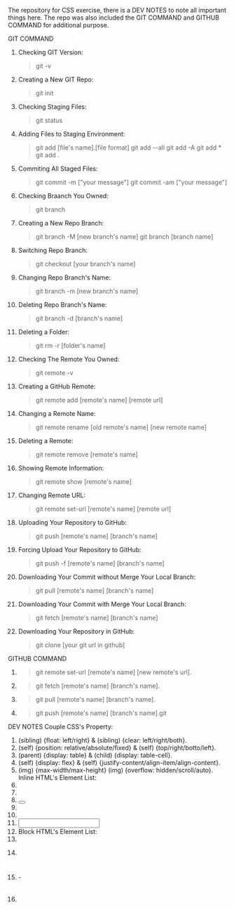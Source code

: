 The repository for CSS exercise, there is a DEV NOTES to note all important things here.
The repo was also included the GIT COMMAND and GITHUB COMMAND for additional purpose.

GIT COMMAND
1. Checking GIT Version:
    > git -v
2. Creating a New GIT Repo:
    > git init
3. Checking Staging Files:
    > git status
4. Adding Files to Staging Environment:
    > git add [file's name].[file format]
    > git add --all
    > git add -A
    > git add *
    > git add .
5. Commiting All Staged Files:
    > git commit -m ["your message"]
    > git commit -am ["your message"]
6. Checking Braanch You Owned:	
    > git branch
7. Creating a New Repo Branch:
    > git branch -M [new branch's name]	
    > git branch [branch name]
8. Switching Repo Branch:
    > git checkout [your branch's name]
9. Changing Repo Branch's Name:
    > git branch -m [new branch's name]
10. Deleting Repo Branch's Name:
    > git branch -d [branch's name]
11. Deleting a Folder:
    > git rm -r [folder's name]
12. Checking The Remote You Owned:
    > git remote -v
13. Creating a GitHub Remote:
    > git remote add [remote's name] [remote url]
14. Changing a Remote Name:
    > git remote rename [old remote's name] [new remote name]
15. Deleting a Remote:
    > git remote remove [remote's name]
16. Showing Remote Information:
    > git remote show [remote's name]
17. Changing Remote URL:
    > git remote set-url [remote's name] [remote url]
18. Uploading Your Repository to GitHub:
    > git push [remote's name] [branch's name]
19. Forcing Upload Your Repository to GitHub:
    > git push -f [remote's name] [branch's name]
20. Downloading Your Commit without Merge Your Local Branch:
    > git pull [remote's name] [branch's name]
21. Downloading Your Commit with Merge Your Local Branch:
    > git fetch [remote's name] [branch's name]
22. Downloading Your Repository in GitHub:
    > git clone [your git url in github]

GITHUB COMMAND
1. > git remote set-url [remote's name] [new remote's url].
2. > git fetch [remote's name] [branch's name].
3. > git pull [remote's name] [branch's name].
4. > git push [remote's name] [branch's name].git

DEV NOTES
Couple CSS's Property:
1. (sibling) {float: left/right} & (sibling) {clear: left/right/both}.
2. (self) {position: relative/absolute/fixed} & (self) {top/right/botto/left}.
3. (parent) {display: table} & (child) {display: table-cell}.
4. (self) {display: flex} & (self) {justify-content/align-item/align-content}.
5. (img) {max-width/max-height} (img) {overflow: hidden/scroll/auto}.
Inline HTML's Element List:
1. <a></a>
2. <b></b>
3. <button></button>
4. <i></i>
5. <img>
6. <input>
7. <strong></strong>
Block HTML's Element List:
1. <div></div>
2. <form></form>
3. <h1></h1> - <h6></h6>
4. <p></p>